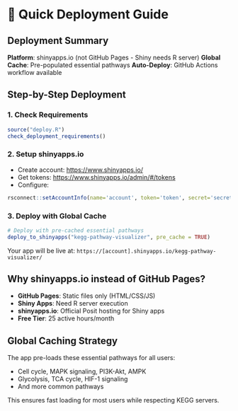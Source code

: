 # 🚀 Quick Deployment Guide

## Deployment Summary

**Platform**: shinyapps.io (not GitHub Pages - Shiny needs R server)
**Global Cache**: Pre-populated essential pathways 
**Auto-Deploy**: GitHub Actions workflow available

## Step-by-Step Deployment

### 1. Check Requirements
```r
source("deploy.R")
check_deployment_requirements()
```

### 2. Setup shinyapps.io
- Create account: https://www.shinyapps.io/
- Get tokens: https://www.shinyapps.io/admin/#/tokens
- Configure:
```r
rsconnect::setAccountInfo(name='account', token='token', secret='secret')
```

### 3. Deploy with Global Cache
```r
# Deploy with pre-cached essential pathways
deploy_to_shinyapps("kegg-pathway-visualizer", pre_cache = TRUE)
```

Your app will be live at: `https://[account].shinyapps.io/kegg-pathway-visualizer/`

## Why shinyapps.io instead of GitHub Pages?

- **GitHub Pages**: Static files only (HTML/CSS/JS)
- **Shiny Apps**: Need R server execution
- **shinyapps.io**: Official Posit hosting for Shiny apps
- **Free Tier**: 25 active hours/month

## Global Caching Strategy

The app pre-loads these essential pathways for all users:
- Cell cycle, MAPK signaling, PI3K-Akt, AMPK
- Glycolysis, TCA cycle, HIF-1 signaling
- And more common pathways

This ensures fast loading for most users while respecting KEGG servers.
